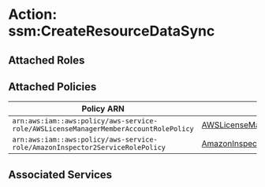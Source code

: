 # Action: ssm:CreateResourceDataSync

## Attached Roles

## Attached Policies

| Policy ARN | Policy Name |
|------------|-------------|
| `arn:aws:iam::aws:policy/aws-service-role/AWSLicenseManagerMemberAccountRolePolicy` | [AWSLicenseManagerMemberAccountRolePolicy](../policies.md#awslicensemanagermemberaccountrolepolicy) |
| `arn:aws:iam::aws:policy/aws-service-role/AmazonInspector2ServiceRolePolicy` | [AmazonInspector2ServiceRolePolicy](../policies.md#amazoninspector2servicerolepolicy) |

## Associated Services

